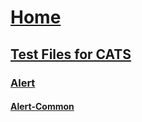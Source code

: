 # [Home](index.md)
## [Test Files for CATS](index.md)
### [Alert](Alert-cases/Index.md)
#### [Alert-Common](Alert-cases/Alert_Common.md)